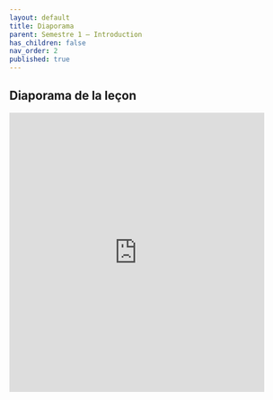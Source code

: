 ```yaml
---
layout: default
title: Diaporama
parent: Semestre 1 – Introduction
has_children: false
nav_order: 2
published: true
---
```

## Diaporama de la leçon

<iframe src="https://rollauda.github.io/diaporamas/diapos/hlpt/hlpp-0.html" width="90%" height="497px" frameborder="0"></iframe>